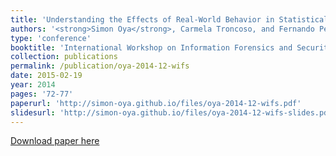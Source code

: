 ```yaml
---
title: 'Understanding the Effects of Real-World Behavior in Statistical Disclosure Attacks'
authors: '<strong>Simon Oya</strong>, Carmela Troncoso, and Fernando Pérez-González'
type: 'conference'
booktitle: 'International Workshop on Information Forensics and Security (WIFS)'
collection: publications
permalink: /publication/oya-2014-12-wifs
date: 2015-02-19
year: 2014
pages: '72-77'
paperurl: 'http://simon-oya.github.io/files/oya-2014-12-wifs.pdf'
slidesurl: 'http://simon-oya.github.io/files/oya-2014-12-wifs-slides.pdf'
---
```


[Download paper here](http://simon-oya.github.io/files/oya-2014-12-wifs.pdf)
